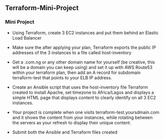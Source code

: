## Terraform-Mini-Project

### Mini Project

* Using Terraform, create 3 EC2 instances and put them behind an Elastic Load Balancer

* Make sure the after applying your plan, Terraform exports the public IP addresses of the 3 instances to a file called host-inventory

* Get a .com.ng or any other domain name for yourself (be creative, this will be a domain you can keep using) and set it up with AWS Route53 within your terraform plan, then add an A record for subdomain terraform-test that points to your ELB IP address.

* Create an Ansible script that uses the host-inventory file Terraform created to install Apache, set timezone to Africa/Lagos and displays a simple HTML page that displays content to clearly identify on all 3 EC2 instances.

* Your project is complete when one visits terraform-test.yoursdmain.com and it shows the content from your instances, while rotating between the servers as your refresh to display their unique content.

* Submit both the Ansible and Terraform files created
